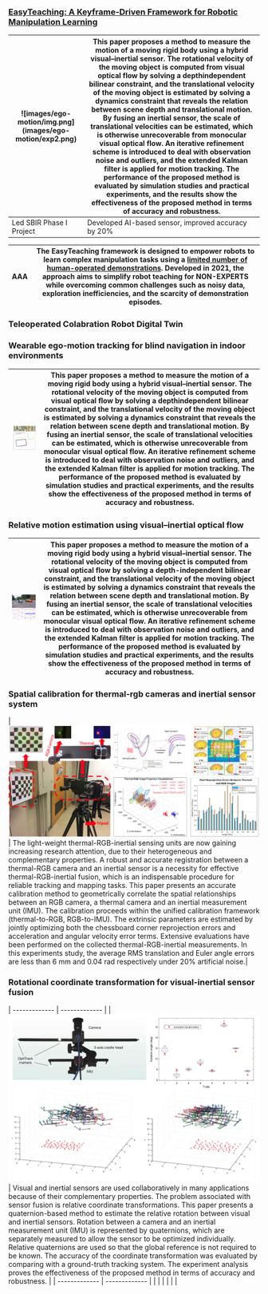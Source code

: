### [EasyTeaching: A Keyframe-Driven Framework for Robotic Manipulation Learning](https://yanxxx.github.io/EasyTeaching/) 

<table width="100%">
  <thead>
    <tr>
      <th width="30%">![images/ego-motion/img.png](images/ego-motion/exp2.png) </th>
      <th width="70%">This paper proposes a method to measure the motion of a moving rigid body using a hybrid visual–inertial sensor. The rotational velocity of the moving object is computed from visual optical flow by solving a depthindependent bilinear constraint, and the translational velocity of the moving object is estimated by solving a dynamics constraint that reveals the relation between scene depth and translational motion. By fusing an inertial sensor, the scale of translational velocities can be estimated, which is otherwise unrecoverable from monocular visual optical flow. An iterative refinement scheme is introduced to deal with observation noise and outliers, and the extended Kalman filter is applied for motion tracking. The performance of the proposed method is evaluated by simulation studies and practical experiments, and the results show the effectiveness of the proposed method in terms of accuracy and robustness.</th>
    </tr>
  </thead>
  <tbody>
    <tr>
      <td width="30%">Led SBIR Phase I Project</td>
      <td width="70%">Developed AI-based sensor, improved accuracy by 20%</td>
    </tr>
  </tbody>
</table>

| AAA | The EasyTeaching framework is designed to empower robots to learn complex manipulation tasks using a <ins>**limited number of human-operated demonstrations**</ins>. Developed in 2021, the approach aims to simplify robot teaching for **NON-EXPERTS** while overcoming common challenges such as **noisy data, exploration inefficiencies, and the scarcity of demonstration episodes**. | 
| ------------- |  ------------- |
### Teleoperated Colabration Robot Digital Twin 

### Wearable ego-motion tracking for blind navigation in indoor environments 

| ![images/ego-motion/img.png](images/ego-motion/exp2.png) | This paper proposes a method to measure the motion of a moving rigid body using a hybrid visual–inertial sensor. The rotational velocity of the moving object is computed from visual optical flow by solving a depthindependent bilinear constraint, and the translational velocity of the moving object is estimated by solving a dynamics constraint that reveals the relation between scene depth and translational motion. By fusing an inertial sensor, the scale of translational velocities can be estimated, which is otherwise unrecoverable from monocular visual optical flow. An iterative refinement scheme is introduced to deal with observation noise and outliers, and the extended Kalman filter is applied for motion tracking. The performance of the proposed method is evaluated by simulation studies and practical experiments, and the results show the effectiveness of the proposed method in terms of accuracy and robustness. | 
| ------------- |  ------------- |
### Relative motion estimation using visual–inertial optical flow  

| ![images/relative-motion/img.png](images/relative-motion/display.png) | This paper proposes a method to measure the motion of a moving rigid body using a hybrid visual–inertial sensor. The rotational velocity of the moving object is computed from visual optical flow by solving a depth-independent bilinear constraint, and the translational velocity of the moving object is estimated by solving a dynamics constraint that reveals the relation between scene depth and translational motion. By fusing an inertial sensor, the scale of translational velocities can be estimated, which is otherwise unrecoverable from monocular visual optical flow. An iterative refinement scheme is introduced to deal with observation noise and outliers, and the extended Kalman filter is applied for motion tracking. The performance of the proposed method is evaluated by simulation studies and practical experiments, and the results show the effectiveness of the proposed method in terms of accuracy and robustness.| 
| ------------- |  ------------- |

### Spatial calibration for thermal-rgb cameras and inertial sensor system 
| ![images/thermal-rgb-calibration/img.png](images/thermal-rgb-calibration/display.png) | The light-weight thermal-RGB-inertial sensing units are now gaining increasing research attention, due to their heterogeneous and complementary properties. A robust and accurate registration between a thermal-RGB camera and an inertial sensor is a necessity for effective thermal-RGB-inertial fusion, which is an indispensable procedure for reliable tracking and mapping tasks. This paper presents an accurate calibration method to geometrically correlate the spatial relationships between an RGB camera, a thermal camera and an inertial measurement unit (IMU). The calibration proceeds within the unified calibration framework (thermal-to-RGB, RGB-to-IMU). The extrinsic parameters are estimated by jointly optimizing both the chessboard corner reprojection errors and acceleration and angular velocity error terms. Extensive evaluations have been performed on the collected thermal-RGB-inertial measurements. In this experiments study, the average RMS translation and Euler angle errors are less than 6 mm and 0.04 rad respectively under 20% artificial noise.| 
### Rotational coordinate transformation for visual-inertial sensor fusion 
| ------------- |  ------------- |
| ![images/rotation-calibration/img.png](images/rotation-calibration/display.png) | Visual and inertial sensors are used collaboratively in many applications because of their complementary properties. The problem associated with sensor fusion is relative coordinate transformations. This paper presents a quaternion-based method to estimate the relative rotation between visual and inertial sensors. Rotation between a camera and an inertial measurement unit (IMU) is represented by quaternions, which are separately measured to allow the sensor to be optimized individually. Relative quaternions are used so that the global reference is not required to be known. The accuracy of the coordinate transformation was evaluated by comparing with a ground-truth tracking system. The experiment analysis proves the effectiveness of the proposed method in terms of accuracy and robustness. | 
| ------------- |  ------------- |
| | |
| | |


